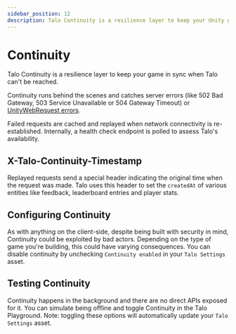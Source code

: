 ```yaml
---
sidebar_position: 12
description: Talo Continuity is a resilience layer to keep your Unity game in sync if Talo can't be reached and when players are offline.
---
```


# Continuity

Talo Continuity is a resilience layer to keep your game in sync when Talo can't be reached.

Continuity runs behind the scenes and catches server errors (like 502 Bad Gateway, 503 Service Unavailable or 504 Gateway Timeout) or [UnityWebRequest errors](https://docs.unity3d.com/ScriptReference/Networking.UnityWebRequest.Result.html).

Failed requests are cached and replayed when network connectivity is re-established. Internally, a health check endpoint is polled to assess Talo's availability.

## X-Talo-Continuity-Timestamp

Replayed requests send a special header indicating the original time when the request was made. Talo uses this header to set the `createdAt` of various entities like feedback, leaderboard entries and player stats.

## Configuring Continuity

As with anything on the client-side, despite being built with security in mind, Continuity could be exploited by bad actors. Depending on the type of game you're building, this could have varying consequences. You can disable continuity by unchecking `Continuity enabled` in your `Talo Settings` asset.

## Testing Continuity

Continuity happens in the background and there are no direct APIs exposed for it. You can simulate being offline and toggle Continuity in the Talo Playground. Note: toggling these options will automatically update your `Talo Settings` asset.
